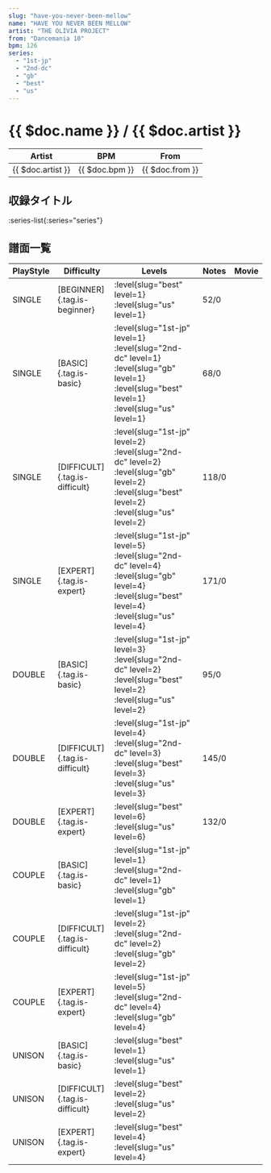 ```yaml
---
slug: "have-you-never-been-mellow"
name: "HAVE YOU NEVER BEEN MELLOW"
artist: "THE OLIVIA PROJECT"
from: "Dancemania 10"
bpm: 126
series:
  - "1st-jp"
  - "2nd-dc"
  - "gb"
  - "best"
  - "us"
---
```


# {{ $doc.name }} / {{ $doc.artist }}

|Artist|BPM|From|
|------|---|----|
|{{ $doc.artist }}|{{ $doc.bpm }}|{{ $doc.from }}|

## 収録タイトル

:series-list{:series="series"}

## 譜面一覧

|PlayStyle|Difficulty|Levels|Notes|Movie|
|---------|----------|------|-----|-----|
|SINGLE|[BEGINNER]{.tag.is-beginner}|<div class="field is-grouped is-grouped-multiline"> :level{slug="best" level=1} :level{slug="us" level=1}</div>|52/0||
|SINGLE|[BASIC]{.tag.is-basic}|<div class="field is-grouped is-grouped-multiline"> :level{slug="1st-jp" level=1} :level{slug="2nd-dc" level=1} :level{slug="gb" level=1} :level{slug="best" level=1} :level{slug="us" level=1}</div>|68/0||
|SINGLE|[DIFFICULT]{.tag.is-difficult}|<div class="field is-grouped is-grouped-multiline"> :level{slug="1st-jp" level=2} :level{slug="2nd-dc" level=2} :level{slug="gb" level=2} :level{slug="best" level=2} :level{slug="us" level=2}</div>|118/0||
|SINGLE|[EXPERT]{.tag.is-expert}|<div class="field is-grouped is-grouped-multiline"> :level{slug="1st-jp" level=5} :level{slug="2nd-dc" level=4} :level{slug="gb" level=4} :level{slug="best" level=4} :level{slug="us" level=4}</div>|171/0||
|DOUBLE|[BASIC]{.tag.is-basic}|<div class="field is-grouped is-grouped-multiline"> :level{slug="1st-jp" level=3} :level{slug="2nd-dc" level=2} :level{slug="best" level=2} :level{slug="us" level=2}</div>|95/0||
|DOUBLE|[DIFFICULT]{.tag.is-difficult}|<div class="field is-grouped is-grouped-multiline"> :level{slug="1st-jp" level=4} :level{slug="2nd-dc" level=3} :level{slug="best" level=3} :level{slug="us" level=3}</div>|145/0||
|DOUBLE|[EXPERT]{.tag.is-expert}|<div class="field is-grouped is-grouped-multiline"> :level{slug="best" level=6} :level{slug="us" level=6}</div>|132/0||
|COUPLE|[BASIC]{.tag.is-basic}|<div class="field is-grouped is-grouped-multiline"> :level{slug="1st-jp" level=1} :level{slug="2nd-dc" level=1} :level{slug="gb" level=1}</div>|||
|COUPLE|[DIFFICULT]{.tag.is-difficult}|<div class="field is-grouped is-grouped-multiline"> :level{slug="1st-jp" level=2} :level{slug="2nd-dc" level=2} :level{slug="gb" level=2}</div>|||
|COUPLE|[EXPERT]{.tag.is-expert}|<div class="field is-grouped is-grouped-multiline"> :level{slug="1st-jp" level=5} :level{slug="2nd-dc" level=4} :level{slug="gb" level=4}</div>|||
|UNISON|[BASIC]{.tag.is-basic}|<div class="field is-grouped is-grouped-multiline"> :level{slug="best" level=1} :level{slug="us" level=1}</div>|||
|UNISON|[DIFFICULT]{.tag.is-difficult}|<div class="field is-grouped is-grouped-multiline"> :level{slug="best" level=2} :level{slug="us" level=2}</div>|||
|UNISON|[EXPERT]{.tag.is-expert}|<div class="field is-grouped is-grouped-multiline"> :level{slug="best" level=4} :level{slug="us" level=4}</div>|||
